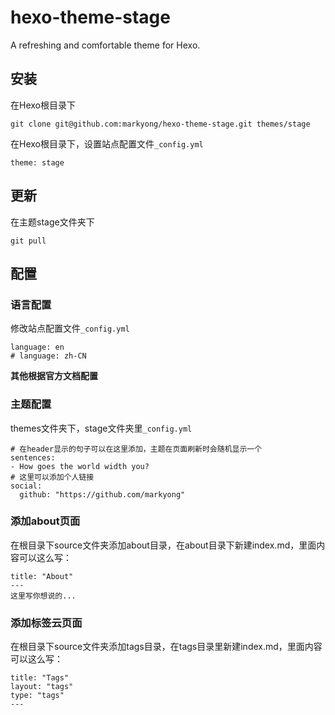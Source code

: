# hexo-theme-stage
A refreshing and comfortable theme for Hexo.
## 安装
在Hexo根目录下
```
git clone git@github.com:markyong/hexo-theme-stage.git themes/stage
```
在Hexo根目录下，设置站点配置文件`_config.yml`
```
theme: stage
```
## 更新 
在主题stage文件夹下
```
git pull
```
## 配置
### 语言配置
修改站点配置文件`_config.yml`
```
language: en
# language: zh-CN
```
**其他根据官方文档配置**
### 主题配置
themes文件夹下，stage文件夹里`_config.yml`
```
# 在header显示的句子可以在这里添加，主题在页面刷新时会随机显示一个
sentences:
- How goes the world width you?
# 这里可以添加个人链接
social:
  github: "https://github.com/markyong"
```
### 添加about页面
在根目录下source文件夹添加about目录，在about目录下新建index.md，里面内容可以这么写：
```
title: "About"
---
这里写你想说的...
```
### 添加标签云页面
在根目录下source文件夹添加tags目录，在tags目录里新建index.md，里面内容可以这么写：
```
title: "Tags"
layout: "tags"
type: "tags"
---
```
